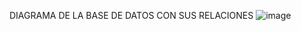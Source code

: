 
DIAGRAMA DE LA BASE DE DATOS CON SUS RELACIONES
![image](https://github.com/user-attachments/assets/91344a8a-38b1-45a6-b2cb-9c17c9dc5fb6)
